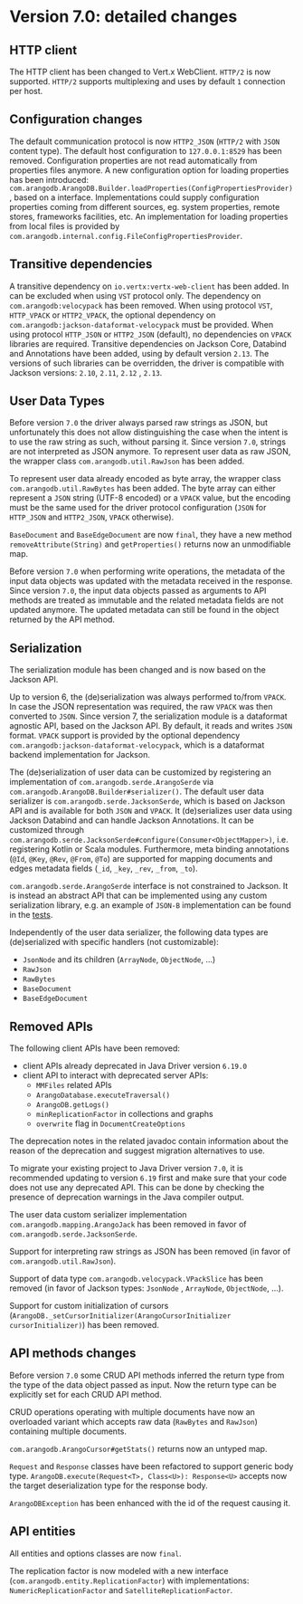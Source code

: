 # Version 7.0: detailed changes

## HTTP client

The HTTP client has been changed to Vert.x WebClient. `HTTP/2` is now supported. `HTTP/2` supports multiplexing and uses
by default `1` connection per host.

## Configuration changes

The default communication protocol is now `HTTP2_JSON` (`HTTP/2` with `JSON` content type).
The default host configuration to `127.0.0.1:8529` has been removed.
Configuration properties are not read automatically from properties files anymore.
A new configuration option for loading properties has been
introduced: `com.arangodb.ArangoDB.Builder.loadProperties(ConfigPropertiesProvider)`, based on a interface.
Implementations could supply configuration properties coming from different sources, eg. system properties, remote
stores, frameworks facilities, etc. An implementation for loading properties from local files is provided
by `com.arangodb.internal.config.FileConfigPropertiesProvider`.

## Transitive dependencies

A transitive dependency on `io.vertx:vertx-web-client` has been added. In can be excluded when using `VST` protocol
only.
The dependency on `com.arangodb:velocypack` has been removed.
When using protocol `VST`, `HTTP_VPACK` or `HTTP2_VPACK`, the optional dependency
on `com.arangodb:jackson-dataformat-velocypack`
must be provided.
When using protocol `HTTP_JSON` or `HTTP2_JSON` (default), no dependencies on `VPACK` libraries are required.
Transitive dependencies on Jackson Core, Databind and Annotations have been added, using by default version `2.13`.
The versions of such libraries can be overridden, the driver is compatible with Jackson versions: `2.10`, `2.11`, `2.12`
, `2.13`.

## User Data Types

Before version `7.0` the driver always parsed raw strings as JSON, but unfortunately this does not allow distinguishing
the case when the intent is to use the raw string as such, without parsing it. Since version `7.0`, strings are not
interpreted as JSON anymore. To represent user data as raw JSON, the wrapper class `com.arangodb.util.RawJson` has been
added.

To represent user data already encoded as byte array, the wrapper class `com.arangodb.util.RawBytes` has been added.
The byte array can either represent a `JSON` string (UTF-8 encoded) or a `VPACK` value, but the encoding must be the
same used for the driver protocol configuration (`JSON` for `HTTP_JSON` and `HTTP2_JSON`, `VPACK` otherwise).

`BaseDocument` and `BaseEdgeDocument` are now `final`, they have a new method `removeAttribute(String)`
and `getProperties()` returns now an unmodifiable map.

Before version `7.0` when performing write operations, the metadata of the input data objects was updated with the
metadata received in the response. Since version `7.0`, the input data objects passed as arguments to API methods are
treated as immutable and the related metadata fields are not updated anymore. The updated metadata can still be found in
the object returned by the API method.

## Serialization

The serialization module has been changed and is now based on the Jackson API.

Up to version 6, the (de)serialization was always performed to/from `VPACK`. In case the JSON representation was
required,
the raw `VPACK` was then converted to `JSON`. Since version 7, the serialization module is a dataformat agnostic API,
based
on the Jackson API. By default, it reads and writes `JSON` format. `VPACK` support is provided by the optional
dependency `com.arangodb:jackson-dataformat-velocypack`, which is a dataformat backend implementation for Jackson.

The (de)serialization of user data can be customized by registering an implementation
of `com.arangodb.serde.ArangoSerde` via `com.arangodb.ArangoDB.Builder#serializer()`.
The default user data serializer is `com.arangodb.serde.JacksonSerde`, which is based on Jackson API and is available
for both `JSON` and `VPACK`. It (de)serializes user data using Jackson Databind and can handle Jackson Annotations.
It can be customized through `com.arangodb.serde.JacksonSerde#configure(Consumer<ObjectMapper>)`,
i.e. registering Kotlin or Scala modules. Furthermore, meta binding annotations (`@Id`, `@Key`, `@Rev`, `@From`, `@To`)
are supported for mapping documents and edges metadata fields (`_id`, `_key`, `_rev`, `_from`, `_to`).

`com.arangodb.serde.ArangoSerde` interface is not constrained to Jackson. It is instead an abstract API that can be
implemented using any custom serialization library, e.g. an example of `JSON-B` implementation can be found in
the [tests](../src/test/java/com/arangodb/serde/JsonbSerdeImpl.java).

Independently of the user data serializer, the following data types are (de)serialized with specific handlers (not
customizable):

- `JsonNode` and its children (`ArrayNode`, `ObjectNode`, ...)
- `RawJson`
- `RawBytes`
- `BaseDocument`
- `BaseEdgeDocument`

## Removed APIs

The following client APIs have been removed:

- client APIs already deprecated in Java Driver version `6.19.0`
- client API to interact with deprecated server APIs:
    - `MMFiles` related APIs
    - `ArangoDatabase.executeTraversal()`
    - `ArangoDB.getLogs()`
    - `minReplicationFactor` in collections and graphs
    - `overwrite` flag in `DocumentCreateOptions`

The deprecation notes in the related javadoc contain information about the reason of the deprecation and suggest
migration alternatives to use.

To migrate your existing project to Java Driver version `7.0`, it is recommended updating to version `6.19` first and
make sure that your code does not use any deprecated API. This can be done by checking the presence of deprecation
warnings in the Java compiler output.

The user data custom serializer implementation `com.arangodb.mapping.ArangoJack` has been removed in favor
of `com.arangodb.serde.JacksonSerde`.

Support for interpreting raw strings as JSON has been removed (in favor of `com.arangodb.util.RawJson`).

Support of data type `com.arangodb.velocypack.VPackSlice` has been removed (in favor of Jackson types: `JsonNode`
, `ArrayNode`, `ObjectNode`, ...).

Support for custom initialization of
cursors (`ArangoDB._setCursorInitializer(ArangoCursorInitializer cursorInitializer)`) has been removed.

## API methods changes

Before version `7.0` some CRUD API methods inferred the return type from the type of the data object passed as input.
Now the return type can be explicitly set for each CRUD API method.

CRUD operations operating with multiple documents have now an overloaded variant which accepts raw data (`RawBytes`
and `RawJson`) containing multiple documents.

`com.arangodb.ArangoCursor#getStats()` returns now an untyped map.

`Request` and `Response` classes have been refactored to support generic body
type. `ArangoDB.execute(Request<T>, Class<U>): Response<U>` accepts now the target deserialization type for the response
body.

`ArangoDBException` has been enhanced with the id of the request causing it.

## API entities

All entities and options classes are now `final`.

The replication factor is now modeled with a new interface (`com.arangodb.entity.ReplicationFactor`) with
implementations: `NumericReplicationFactor` and `SatelliteReplicationFactor`.
